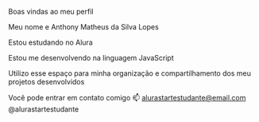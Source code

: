 Boas vindas ao meu perfil 

Meu nome e Anthony Matheus da Silva Lopes

Estou estudando no Alura

Estou me desenvolvendo na linguagem JavaScript

Utilizo esse espaço para minha organização e compartilhamento dos meu projetos desenvolvidos

Você pode entrar em contato comigo 📫
alurastartestudante@email.com
@alurastartestudante
